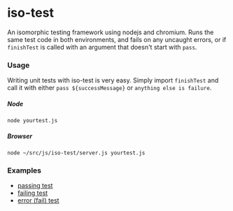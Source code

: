 # iso-test

An isomorphic testing framework using nodejs and chromium. Runs the same test code in both environments, and fails on any uncaught errors, or if `finishTest` is called with an argument that doesn't start with `pass`.

### Usage

Writing unit tests with iso-test is very easy. Simply import `finishTest` and call it with either `pass ${successMessage}` or `anything else is failure`.

##### Node

```
node yourtest.js
```

##### Browser

```
node ~/src/js/iso-test/server.js yourtest.js
```

### Examples

 + [passing test](https://github.com/isysd-mirror/iso-test/blob/isysd/pass.js)
 + [failing test](https://github.com/isysd-mirror/iso-test/blob/isysd/fail.js)
 + [error (fail) test](https://github.com/isysd-mirror/iso-test/blob/isysd/error.js)

